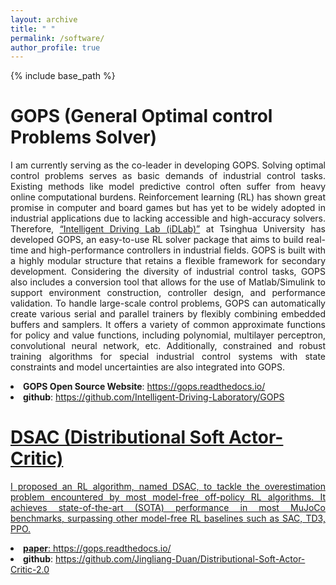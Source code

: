 ```yaml
---
layout: archive
title: " "
permalink: /software/
author_profile: true
---
```


{% include base_path %}

GOPS (General Optimal control Problems Solver)
======
<p style="text-align: justify;">I am currently serving as the co-leader in developing GOPS. Solving optimal control problems serves as basic demands of industrial control tasks. Existing methods like model predictive control often suffer from heavy online computational burdens. Reinforcement learning (RL) has shown great promise in computer and board games but has yet to be widely adopted in industrial applications due to lacking accessible and high-accuracy solvers. Therefore, <a href="http://www.idlab-tsinghua.com/">“Intelligent Driving Lab (iDLab)”</a> at Tsinghua University has developed GOPS, an easy-to-use RL solver package that aims to build real-time and high-performance controllers in industrial fields. GOPS is built with a highly modular structure that retains a flexible framework for secondary development. Considering the diversity of industrial control tasks, GOPS also includes a conversion tool that allows for the use of Matlab/Simulink to support environment construction, controller design, and performance validation. To handle large-scale control problems, GOPS can automatically create various serial and parallel trainers by flexibly combining embedded buffers and samplers. It offers a variety of common approximate functions for policy and value functions, including polynomial, multilayer perceptron, convolutional neural network, etc. Additionally, constrained and robust training algorithms for special industrial control systems with state constraints and model uncertainties are also integrated into GOPS.</p>
<li><b>GOPS Open Source Website</b>: <a href="https://gops.readthedocs.io/">https://gops.readthedocs.io/</a></li>
<li><b>github</b>: <a href="https://github.com/Intelligent-Driving-Laboratory/GOPS">https://github.com/Intelligent-Driving-Laboratory/GOPS</li>

DSAC (Distributional Soft Actor-Critic)
======
<p style="text-align: justify;">I proposed an RL algorithm, named DSAC, to tackle the overestimation problem encountered by most model-free off-policy RL algorithms. It achieves state-of-the-art (SOTA) performance in most MuJoCo benchmarks, surpassing other model-free RL baselines such as SAC, TD3, PPO. </p>
<li><b>paper</b>: <a href="https://gops.readthedocs.io/">https://gops.readthedocs.io/</a></li>
<li><b>github</b>: <a href="https://github.com/Jingliang-Duan/Distributional-Soft-Actor-Critic-2.0">https://github.com/Jingliang-Duan/Distributional-Soft-Actor-Critic-2.0</li>

									



  

